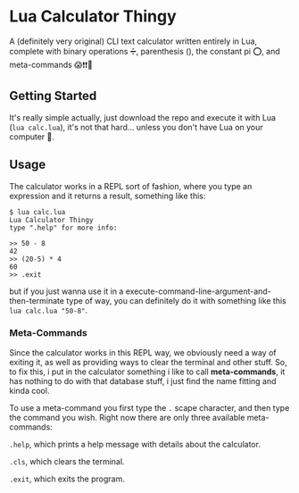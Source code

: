 # Lua Calculator Thingy

A (definitely very original) CLI text calculator written entirely in Lua, complete with binary operations ➗, parenthesis (), the constant pi ⭕, and meta-commands 😱❗❗💯


## Getting Started

It's really simple actually, just download the repo and execute it with Lua (`lua calc.lua`), it's not that hard... unless you don't have Lua on your computer 🤔.

## Usage

The calculator works in a REPL sort of fashion, where you type an expression and it returns a result, something like this:

```
$ lua calc.lua
Lua Calculator Thingy
type ".help" for more info:

>> 50 - 8
42
>> (20-5) * 4
60
>> .exit
```

but if you just wanna use it in a execute-command-line-argument-and-then-terminate type of way, you can definitely do it with something like this `lua calc.lua "50-8"`.

### Meta-Commands

Since the calculator works in this REPL way, we obviously need a way of exiting it, as well as providing ways to clear the terminal and other stuff. So, to fix this, i put in the calculator something i like to call **meta-commands**, it has nothing to do with that database stuff, i just find the name fitting and kinda cool.

To use a meta-command you first type the `.` scape character, and then type the command you wish. Right now there are only three available meta-commands:

`.help`, which prints a help message with details about the calculator.

`.cls`, which clears the terminal.

`.exit`, which exits the program.
